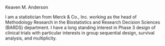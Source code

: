 Keaven M. Anderson

I am a statistician from Merck & Co., Inc. working as the head of Methodology Research in the Biostatistics and Research Decision Sciences (BARDS) department.
I have a long standing interest in Phase 3 design of clinical trials with particular interests in group sequential design, survival analysis, and multiplicity.
